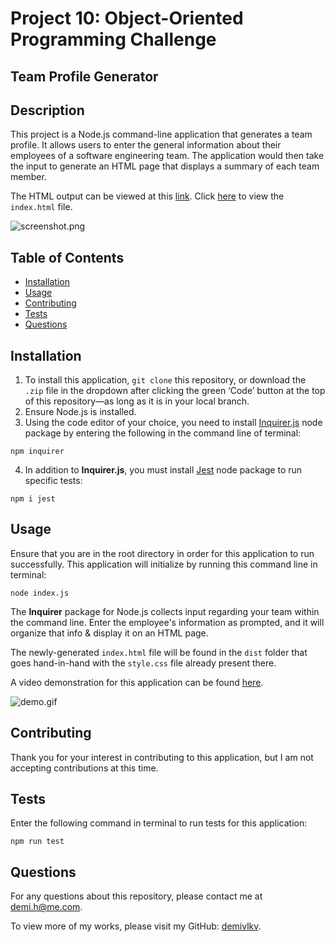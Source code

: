 # Project 10: Object-Oriented Programming Challenge

## Team Profile Generator

## Description
This project is a Node.js command-line application that generates a team profile. It allows users to enter the general information about their employees of a software engineering team. The application would then take the input to generate an HTML page that displays a summary of each team member.

The HTML output can be viewed at this [link](https://demivlkv.github.io/team-profile-generator/dist/index.html). Click [here](/../main/dist/index.html) to view the `index.html` file.

![screenshot.png](/../main/assets/images/screenshot.png)

## Table of Contents
- [Installation](#installation)
- [Usage](#usage)
- [Contributing](#contributing)
- [Tests](#tests)
- [Questions](#questions)

## Installation
1. To install this application, `git clone` this repository, or download the `.zip` file in the dropdown after clicking the green ‘Code’ button at the top of this repository—as long as it is in your local branch.
2. Ensure Node.js is installed.
3. Using the code editor of your choice, you need to install [Inquirer.js](https://www.npmjs.com/package/inquirer) node package by entering the following in the command line of terminal:
```
npm inquirer
```
4. In addition to **Inquirer.js**, you must install [Jest](https://jestjs.io/docs/getting-started) node package to run specific tests:
```
npm i jest
```

## Usage
Ensure that you are in the root directory in order for this application to run successfully. This application will initialize by running this command line in terminal:
```
node index.js
```
The **Inquirer** package for Node.js collects input regarding your team within the command line. Enter the employee's information as prompted, and it will organize that info & display it on an HTML page.

The newly-generated `index.html` file will be found in the `dist` folder that goes hand-in-hand with the `style.css` file already present there.

A video demonstration for this application can be found [here](https://youtu.be/Gt11yLpwtUE).

![demo.gif](/../main/assets/images/demo.gif)

## Contributing
Thank you for your interest in contributing to this application, but I am not accepting contributions at this time.

## Tests
Enter the following command in terminal to run tests for this application:
```
npm run test
```

## Questions
For any questions about this repository, please contact me at [demi.h@me.com](mailto:demi.h@me.com).

To view more of my works, please visit my GitHub: [demivlkv](https://github.com/demivlkv).
  